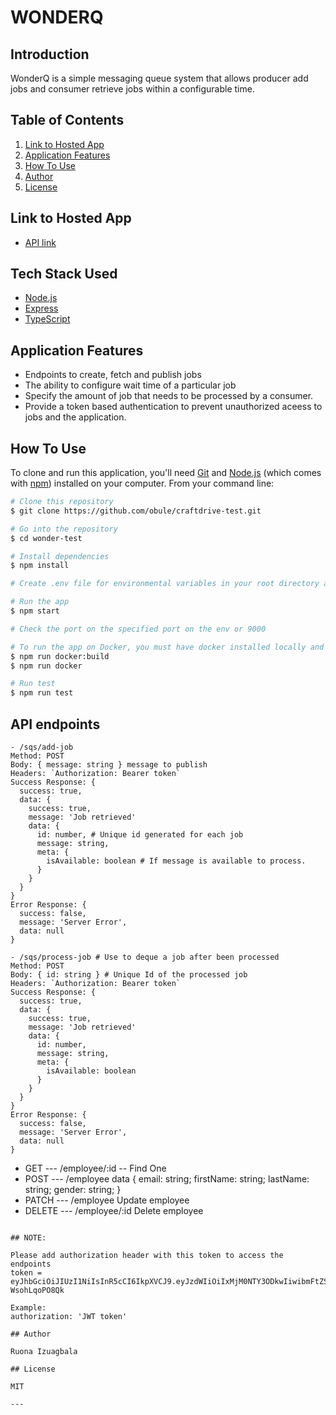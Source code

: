 # WONDERQ

## Introduction

WonderQ is a simple messaging queue system that allows producer add jobs and consumer retrieve jobs within a configurable time.

## Table of Contents

1. <a href="#hosted-app">Link to Hosted App</a>
2. <a href="#application-features">Application Features</a>
3. <a href="#how-to-use">How To Use</a>
4. <a href="#author">Author</a>
5. <a href="#license">License</a>

## Link to Hosted App

- [API link](https://craftdrive-api.herokuapp.com/employee)

## Tech Stack Used

- [Node.js](https://nodejs.org/)
- [Express](https://expressjs.com/)
- [TypeScript](https://www.typescriptlang.org/)

## Application Features

- Endpoints to create, fetch and publish jobs
- The ability to configure wait time of a particular job
- Specify the amount of job that needs to be processed by a consumer.
- Provide a token based authentication to prevent unauthorized aceess to jobs and the application.

## How To Use

To clone and run this application, you'll need [Git](https://git-scm.com) and [Node.js](https://nodejs.org/en/download/) (which comes with [npm](http://npmjs.com)) installed on your computer. From your command line:

```bash
# Clone this repository
$ git clone https://github.com/obule/craftdrive-test.git

# Go into the repository
$ cd wonder-test

# Install dependencies
$ npm install

# Create .env file for environmental variables in your root directory and add variable for PORT

# Run the app
$ npm start

# Check the port on the specified port on the env or 9000

# To run the app on Docker, you must have docker installed locally and running
$ npm run docker:build
$ npm run docker

# Run test
$ npm run test
```

## API endpoints

```
- /sqs/add-job
Method: POST
Body: { message: string } message to publish
Headers: `Authorization: Bearer token`
Success Response: {
  success: true,
  data: {
    success: true,
    message: 'Job retrieved'
    data: {
      id: number, # Unique id generated for each job
      message: string,
      meta: {
        isAvailable: boolean # If message is available to process.
      }
    }
  }
}
Error Response: {
  success: false,
  message: 'Server Error',
  data: null
}

- /sqs/process-job # Use to deque a job after been processed
Method: POST
Body: { id: string } # Unique Id of the processed job
Headers: `Authorization: Bearer token`
Success Response: {
  success: true,
  data: {
    success: true,
    message: 'Job retrieved'
    data: {
      id: number,
      message: string,
      meta: {
        isAvailable: boolean
      }
    }
  }
}
Error Response: {
  success: false,
  message: 'Server Error',
  data: null
}
```

- GET --- /employee/:id -- Find One
- POST --- /employee
  data {
  email: string;
  firstName: string;
  lastName: string;
  gender: string;
  }
- PATCH --- /employee Update employee
- DELETE --- /employee/:id Delete employee

```

## NOTE:

Please add authorization header with this token to access the endpoints
token = eyJhbGciOiJIUzI1NiIsInR5cCI6IkpXVCJ9.eyJzdWIiOiIxMjM0NTY3ODkwIiwibmFtZSI6IkFkbWluIEFkbWluIiwiaWF0IjoxNTE2MjM5MDIyLCJyb2xlIjoiYWRtaW4ifQ.9v5NoVLOjyj5HZwPkPFKb73heDebRT-WsohLqoPO8Qk

Example:
authorization: 'JWT token'

## Author

Ruona Izuagbala

## License

MIT

---
```
